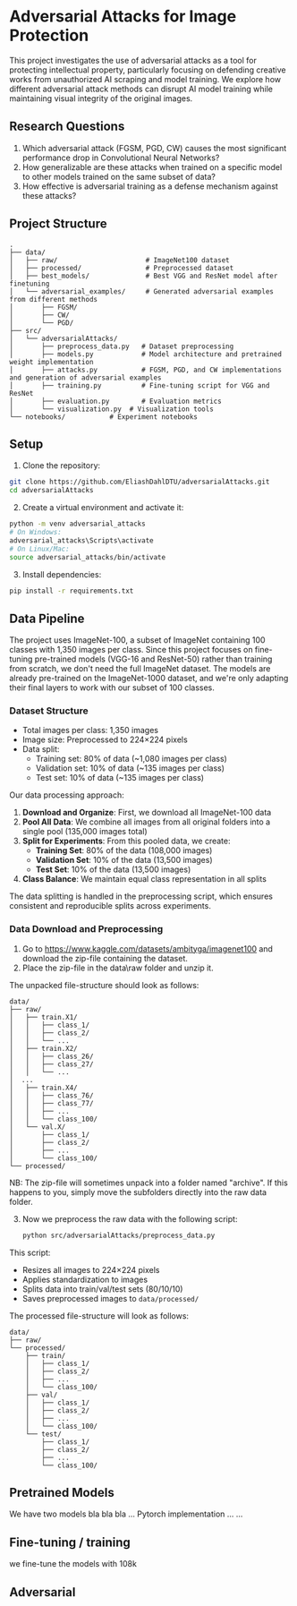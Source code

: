 # Adversarial Attacks for Image Protection

This project investigates the use of adversarial attacks as a tool for protecting intellectual property, particularly focusing on defending creative works from unauthorized AI scraping and model training. We explore how different adversarial attack methods can disrupt AI model training while maintaining visual integrity of the original images.

## Research Questions

1. Which adversarial attack (FGSM, PGD, CW) causes the most significant performance drop in Convolutional Neural Networks?
2. How generalizable are these attacks when trained on a specific model to other models trained on the same subset of data?
3. How effective is adversarial training as a defense mechanism against these attacks?

## Project Structure

```
.
├── data/
│   ├── raw/                      # ImageNet100 dataset
│   ├── processed/                # Preprocessed dataset
│   ├── best_models/              # Best VGG and ResNet model after finetuning
│   └── adversarial_examples/     # Generated adversarial examples from different methods
│       ├── FGSM/                 
│       ├── CW/                   
│       └── PGD/                  
├── src/
│   └── adversarialAttacks/
│       ├── preprocess_data.py   # Dataset preprocessing
│       ├── models.py            # Model architecture and pretrained weight implementation
│       ├── attacks.py           # FGSM, PGD, and CW implementations and generation of adversarial examples
│       ├── training.py          # Fine-tuning script for VGG and ResNet
│       ├── evaluation.py        # Evaluation metrics
│       └── visualization.py  # Visualization tools
└── notebooks/           # Experiment notebooks
```

## Setup

1. Clone the repository:
```bash
git clone https://github.com/EliashDahlDTU/adversarialAttacks.git
cd adversarialAttacks
```

2. Create a virtual environment and activate it:
```bash
python -m venv adversarial_attacks
# On Windows:
adversarial_attacks\Scripts\activate
# On Linux/Mac:
source adversarial_attacks/bin/activate
```

3. Install dependencies:
```bash
pip install -r requirements.txt
```

## Data Pipeline

The project uses ImageNet-100, a subset of ImageNet containing 100 classes with 1,350 images per class. Since this project focuses on fine-tuning pre-trained models (VGG-16 and ResNet-50) rather than training from scratch, we don't need the full ImageNet dataset. The models are already pre-trained on the ImageNet-1000 dataset, and we're only adapting their final layers to work with our subset of 100 classes.

### Dataset Structure
- Total images per class: 1,350 images
- Image size: Preprocessed to 224×224 pixels
- Data split:
  - Training set: 80% of data (~1,080 images per class)
  - Validation set: 10% of data (~135 images per class)
  - Test set: 10% of data (~135 images per class)

Our data processing approach:
1. **Download and Organize**: First, we download all ImageNet-100 data
2. **Pool All Data**: We combine all images from all original folders into a single pool (135,000 images total)
3. **Split for Experiments**: From this pooled data, we create:
   - **Training Set**: 80% of the data (108,000 images)
   - **Validation Set**: 10% of the data (13,500 images)
   - **Test Set**: 10% of the data (13,500 images)
4. **Class Balance**: We maintain equal class representation in all splits

The data splitting is handled in the preprocessing script, which ensures consistent and reproducible splits across experiments.

### Data Download and Preprocessing
1. Go to https://www.kaggle.com/datasets/ambityga/imagenet100 and download the zip-file containing the dataset.
2. Place the zip-file in the data\raw folder and unzip it.

The unpacked file-structure should look as follows:
```
data/
├── raw/
│   ├── train.X1/
│   │   ├── class_1/
│   │   ├── class_2/
│   │   └── ...
│   ├── train.X2/
│   │   ├── class_26/
│   │   ├── class_27/
│   │   └── ...
│  ...
│   ├── train.X4/
│   │   ├── class_76/
│   │   ├── class_77/
│   │   ├── ...
│   │   └── class_100/
│   └── val.X/
│       ├── class_1/
│       ├── class_2/
│       ├── ...
│       └── class_100/
└── processed/
```

NB: The zip-file will sometimes unpack into a folder named "archive". If this happens to you, simply move the subfolders directly into the raw data folder.

3. Now we preprocess the raw data with the following script:
   ```bash
   python src/adversarialAttacks/preprocess_data.py
   ```
This script:
- Resizes all images to 224×224 pixels
- Applies standardization to images
- Splits data into train/val/test sets (80/10/10)
- Saves preprocessed images to `data/processed/`

The processed file-structure will look as follows:
```
data/
├── raw/
└── processed/
    ├── train/
    │   ├── class_1/
    │   ├── class_2/
    │   ├── ...
    │   └── class_100/
    ├── val/
    │   ├── class_1/
    │   ├── class_2/
    │   ├── ...
    │   └── class_100/
    └── test/
        ├── class_1/
        ├── class_2/
        ├── ...
        └── class_100/
```

## Pretrained Models

We have two models bla bla bla ... Pytorch implementation ... ...

## Fine-tuning / training
we fine-tune the models with 108k 


## Adversarial 
